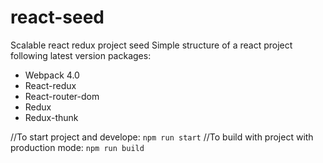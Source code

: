 # react-seed
Scalable react redux project seed
Simple structure of a react project following latest version packages:
- Webpack 4.0
- React-redux 
- React-router-dom
- Redux
- Redux-thunk

//To start project and develope: `npm run start`
//To build with project with production mode: `npm run build`
